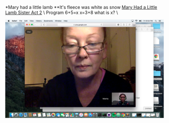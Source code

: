 
*Mary had a little lamb
**It's fleece was white as snow
[Mary Had a Little Lamb Sister Act 2](https://www.youtube.com/watch?v=E4BYaRcYntQ)
\\
Program
6+5=x
x=3+8
what is x?
\\

![GPS PhotoShoot](GPS_PhotoShoot.png)



